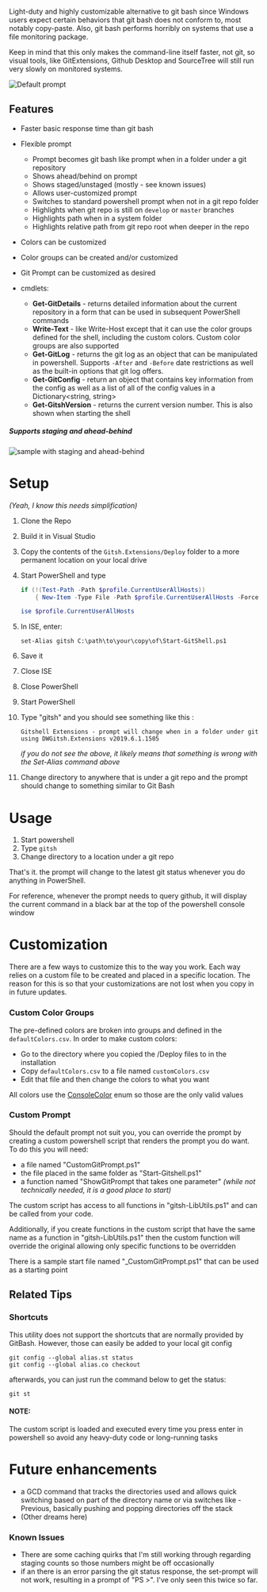﻿
Light-duty and highly customizable alternative to git bash since Windows users expect certain behaviors that git bash does not conform to, most notably copy-paste. 
Also, git bash performs horribly on systems that use a file monitoring package. 

Keep in mind that this only makes the command-line itself faster, not git, so visual tools, like GitExtensions, Github Desktop and SourceTree will still run very slowly on monitored systems.

![Default prompt][defaultPrompt]


## Features
- Faster basic response time than git bash
- Flexible prompt
  - Prompt becomes git bash like prompt when in a folder under a git repository
  - Shows ahead/behind on prompt
  - Shows staged/unstaged (mostly - see known issues)
  - Allows user-customized prompt
  - Switches to standard powershell prompt when not in a git repo folder
  - Highlights when git repo is still on `develop` or `master` branches
  - Highlights path when in a system folder
  - Highlights relative path from git repo root when deeper in the repo
  
- Colors can be customized 
- Color groups can be created and/or customized
- Git Prompt can be customized as desired
- cmdlets:
  - **Get-GitDetails** - returns detailed information about the current repository in a form that can be used in subsequent PowerShell commands
  - **Write-Text** - like Write-Host except that it can use the color groups defined for the shell, including the custom colors.  Custom color groups are also supported
  - **Get-GitLog** - returns the git log as an object that can be manipulated in powershell.  Supports `-After` and `-Before` date restrictions as well as the built-in options that git log offers.
  - **Get-GitConfig** - return an object that contains key information from the config as well as a list of all of the config values in a Dictionary<string, string>
  - **Get-GitshVersion** - returns the current version number.  This is also shown when starting the shell

##### Supports staging and ahead-behind
![sample with staging and ahead-behind][defaultPromptWithStaging]

# Setup
_(Yeah, I know this needs simplification)_
1. Clone the Repo
2. Build it in Visual Studio
3. Copy the contents of the `Gitsh.Extensions/Deploy` folder to a more permanent location on your local drive
4. Start PowerShell and type 
    ```PowerShell
    if (!(Test-Path -Path $profile.CurrentUserAllHosts))
        { New-Item -Type File -Path $profile.CurrentUserAllHosts -Force }

    ise $profile.CurrentUserAllHosts
    ```
5. In ISE, enter:

   ```set-Alias gitsh C:\path\to\your\copy\of\Start-GitShell.ps1```

6. Save it
7. Close ISE
8. Close PowerShell
9. Start PowerShell
10. Type "gitsh" and you should see something like this : 

        Gitshell Extensions - prompt will change when in a folder under git
        using DWGitsh.Extensions v2019.6.1.1505

    _if you do not see the above, it likely means that something is wrong with the Set-Alias command above_

11. Change directory to anywhere that is under a git repo and the prompt should change to something similar to Git Bash

# Usage
1. Start powershell
2. Type `gitsh` 
3. Change directory to a location under a git repo

That's it.  the prompt will change to the latest git status whenever you do anything in PowerShell.  

For reference, whenever the prompt needs to query github, it will display the current command in a black bar at the top of the powershell console window

# Customization
There are a few ways to customize this to the way you work.  Each way relies on a custom file to be created and placed in a specific location.  The reason for this is so that your customizations are not lost when you copy in in future updates.

### Custom Color Groups
The pre-defined colors are broken into groups and defined in the `defaultColors.csv`.  In order to make custom colors:

- Go to the directory where you copied the /Deploy files to in the installation
- Copy `defaultColors.csv` to a file named `customColors.csv`
- Edit that file and then change the colors to what you want

All colors use the [ConsoleColor](https://docs.microsoft.com/en-us/dotnet/api/system.consolecolor?view=netframework-4.7.2) enum so those are the only valid values

### Custom Prompt
Should the default prompt not suit you, you can override the prompt by creating a custom powershell script that renders the prompt you do want.  To do this you will need: 

 - a file named "CustomGitPrompt.ps1"
 - the file placed in the same folder as "Start-Gitshell.ps1"
 - a function named "ShowGitPrompt that takes one parameter" _(while not technically needed, it is a good place to start)_

The custom script has access to all functions in "gitsh-LibUtils.ps1" and can be called from your code.

Additionally, if you create functions in the custom script that have the same name as a function in "gitsh-LibUtils.ps1" then the custom function will override the original allowing only specific functions to be overridden

There is a sample start file named "_CustomGitPrompt.ps1" that can be used as a starting point

## Related Tips
### Shortcuts
This utility does not support the shortcuts that are normally provided by GitBash.  However, those can easily be added to your local git config 

```
git config --global alias.st status
git config --global alias.co checkout
```

afterwards, you can just run the command below to get the status:

``git st``

#### NOTE:
The custom script is loaded and executed every time you press enter in powershell so avoid any heavy-duty code or long-running tasks


# Future enhancements
- a GCD command that tracks the directories used and allows quick switching based on part of the directory name or via switches like -Previous, basically pushing and popping directories off the stack
- (Other dreams here)


### Known Issues
- There are some caching quirks that I'm still working through regarding staging counts so those numbers might be off occasionally
- if an there is an error parsing the git status response, the set-prompt will not work, resulting in a prompt of "PS >".  I've only seen this twice so far.


[defaultPrompt]: images/default_command_line.png
[defaultPromptWithStaging]: images/default_ahead_staging.png
